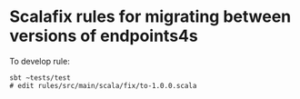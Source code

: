 # Scalafix rules for migrating between versions of endpoints4s

To develop rule:
```
sbt ~tests/test
# edit rules/src/main/scala/fix/to-1.0.0.scala
```
